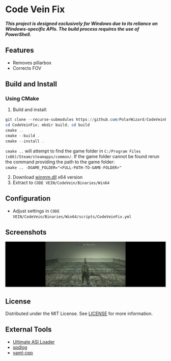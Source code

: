 # Code Vein Fix
***This project is designed exclusively for Windows due to its reliance on Windows-specific APIs. The build process requires the use of PowerShell.***

## Features
- Removes pillarbox
- Corrects FOV

## Build and Install
### Using CMake
1. Build and install:
```ps1
git clone --recurse-submodules https://github.com/PolarWizard/CodeVeinFix
cd CodeVeinFix; mkdir build; cd build
cmake ..
cmake --build .
cmake --install .
```
`cmake ..` will attempt to find the game folder in `C:/Program Files (x86)/Steam/steamapps/common/`. If the game folder cannot be found rerun the command providing the path to the game folder:<br>`cmake .. -DGAME_FOLDER="<FULL-PATH-TO-GAME-FOLDER>"`

2. Download [winmm.dll](https://github.com/ThirteenAG/Ultimate-ASI-Loader/releases) x64 version
3. Extract to `CODE VEIN/CodeVein/Binaries/Win64`

## Configuration
- Adjust settings in `CODE VEIN/CodeVein/Binaries/Win64/scripts/CodeVeinFix.yml`

## Screenshots
![Demo](images/CodeVeinFix_1.gif)

## License
Distributed under the MIT License. See [LICENSE](LICENSE) for more information.

## External Tools
- [Ultimate ASI Loader](https://github.com/ThirteenAG/Ultimate-ASI-Loader)
- [spdlog](https://github.com/gabime/spdlog)
- [yaml-cpp](https://github.com/jbeder/yaml-cpp)
